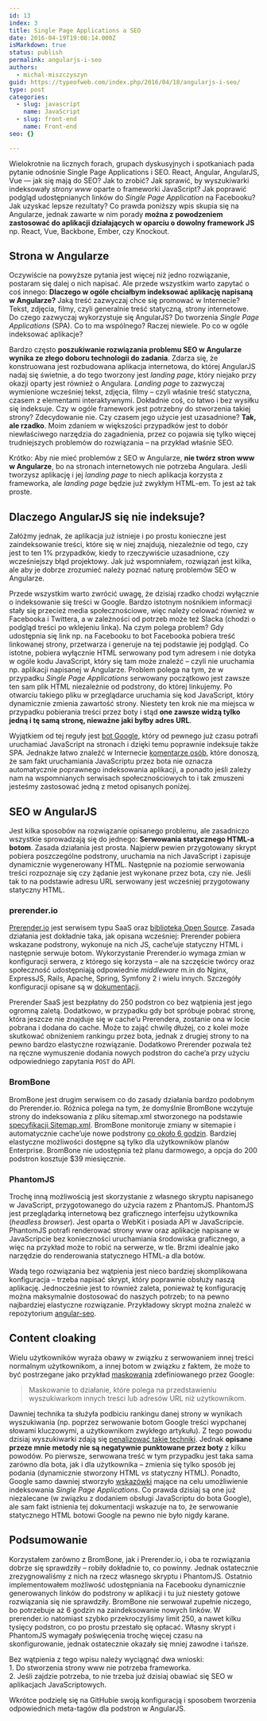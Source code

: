 ```yaml
---
id: 13
index: 3
title: Single Page Applications a SEO
date: 2016-04-19T19:08:14.000Z
isMarkdown: true
status: publish
permalink: angularjs-i-seo
authors:
  - michal-miszczyszyn
guid: https://typeofweb.com/index.php/2016/04/18/angularjs-i-seo/
type: post
categories:
  - slug: javascript
    name: JavaScript
  - slug: front-end
    name: Front-end
seo: {}

---
```

<p>Wielokrotnie na licznych forach, grupach dyskusyjnych i spotkaniach pada pytanie odnośnie Single Page Applications i SEO. React, Angular, AngularJS, Vue — jak się mają do SEO? Jak to zrobić? Jak sprawić, by wyszukiwarki indeksowały <em>strony www</em> oparte o frameworki JavaScript? Jak poprawić podgląd udostępnianych linków do <em>Single Page Application</em> na Facebooku? Jak uzyskać lepsze rezultaty? Co prawda poniższy wpis skupia się na Angularze, jednak zawarte w nim porady <strong>można z powodzeniem zastosować do aplikacji działających w oparciu o dowolny framework JS</strong> np. React, Vue, Backbone, Ember, czy Knockout.</p>

<h2 id="stronawangularze">Strona w Angularze</h2>

<p>Oczywiście na powyższe pytania jest więcej niż jedno rozwiązanie, postaram się dalej o nich napisać. Ale przede wszystkim warto zapytać o coś innego: <strong>Dlaczego w ogóle chciałbym indeksować aplikację napisaną w Angularze?</strong> Jaką treść zazwyczaj chce się promować w Internecie? Tekst, zdjęcia, filmy, czyli generalnie treść statyczną, strony internetowe. Do czego zazwyczaj wykorzystuje się AngularJS? Do tworzenia <em>Single Page Applications</em> (SPA). Co to ma wspólnego? Raczej niewiele. Po co w ogóle indeksować aplikacje?</p>

<p>Bardzo często <strong>poszukiwanie rozwiązania problemu SEO w Angularze wynika ze złego doboru technologii do zadania</strong>. Zdarza się, że konstruowana jest rozbudowana aplikacja internetowa, do której AngularJS nadaj się świetnie, a do tego tworzony jest <em>landing page</em>, który niejako przy okazji oparty jest również o Angulara. <em>Landing page</em> to zazwyczaj wymienione wcześniej tekst, zdjęcia, filmy – czyli właśnie treść statyczna, czasem z elementami interaktywnymi. Dokładnie coś, co łatwo i bez wysiłku się indeksuje. Czy w ogóle framework jest potrzebny do stworzenia takiej strony? Zdecydowanie nie. Czy czasem jego użycie jest uzasadnione? <strong>Tak, ale rzadko</strong>. Moim zdaniem w większości przypadków jest to dobór niewłaściwego narzędzia do zagadnienia, przez co pojawia się tylko więcej trudniejszych problemów do rozwiązania – na przykład właśnie SEO.</p>

<p>Krótko: Aby nie mieć problemów z SEO w Angularze, <strong>nie twórz stron www w Angularze</strong>, bo na stronach internetowych nie potrzeba Angulara. Jeśli tworzysz aplikację i jej <em>landing page</em> to niech aplikacja korzysta z frameworka, ale <em>landing page</em> będzie już zwykłym HTML-em. To jest aż tak proste.</p>

<h2 id="dlaczegoangularjssinieindeksuje">Dlaczego AngularJS się nie indeksuje?</h2>

<p>Załóżmy jednak, że aplikacja już istnieje i po prostu konieczne jest zaindeksowanie treści, które się w niej znajdują, niezależnie od tego, czy jest to ten 1% przypadków, kiedy to rzeczywiście uzasadnione, czy wcześniejszy błąd projektowy. Jak już wspomniałem, rozwiązań jest kilka, ale aby je dobrze zrozumieć należy poznać naturę problemów SEO w Angularze.</p>

<p>Przede wszystkim warto zwrócić uwagę, że dzisiaj rzadko chodzi wyłącznie o indeksowanie się treści w Google. Bardzo istotnym nośnikiem informacji stały się przecież media społecznościowe, więc należy celować również w Facebooka i Twittera, a w zależności od potrzeb może też Slacka (chodzi o podgląd treści po wklejeniu linka). Na czym polega problem? Gdy udostępnia się link np. na Facebooku to bot Facebooka pobiera treść linkowanej strony, przetwarza i generuje na tej podstawie jej podgląd. Co istotne, pobiera wyłącznie HTML serwowany pod tym adresem i nie dotyka w ogóle kodu JavaScript, który się tam może znaleźć – czyli nie uruchamia np. aplikacji napisanej w Angularze. Problem polega na tym, że w przypadku <em>Single Page Applications</em> serwowany początkowo jest zawsze ten sam plik HTML niezależnie od podstrony, do której linkujemy. Po otwarciu takiego pliku w przeglądarce uruchamia się kod JavaScript, który dynamicznie zmienia zawartość strony. Niestety ten krok nie ma miejsca w przypadku pobierania treści przez boty i stąd <strong>one zawsze widzą tylko jedną i tę samą stronę, nieważne jaki byłby adres URL</strong>.</p>

<p>Wyjątkiem od tej reguły jest <a href="https://webmasters.googleblog.com/2014/05/understanding-web-pages-better.html">bot Google</a>, który od pewnego już czasu potrafi uruchamiać JavaScript na stronach i dzięki temu poprawnie indeksuje także SPA. Jednakże łatwo znaleźć w Internecie <a href="http://stackoverflow.com/questions/13499040/how-do-search-engines-deal-with-angularjs-applications#comment39832135_13521668">komentarze osób</a>, które donoszą, że sam fakt uruchamiania JavaScriptu przez bota nie oznacza automatycznie poprawnego indeksowania aplikacji, a ponadto jeśli zależy nam na wspomnianych serwisach społecznościowych to i tak zmuszeni jesteśmy zastosować jedną z metod opisanych poniżej.</p>

<h2 id="seowangularjs">SEO w AngularJS</h2>

<p>Jest kilka sposobów na rozwiązanie opisanego problemu, ale zasadniczo wszystkie sprowadzają się do jednego: <strong>Serwowania statycznego HTML-a botom</strong>. Zasada działania jest prosta. Najpierw pewien przygotowany skrypt pobiera poszczególne podstrony, uruchamia na nich JavaScript i zapisuje dynamicznie wygenerowany HTML. Następnie na poziomie serwowania treści rozpoznaje się czy żądanie jest wykonane przez bota, czy nie. Jeśli tak to na podstawie adresu URL serwowany jest wcześniej przygotowany statyczny HTML.</p>

<h3 id="prerenderio">prerender.io</h3>

<p><a href="https://prerender.io">Prerender.io</a> jest serwisem typu SaaS oraz <a href="https://github.com/prerender/prerender">biblioteką Open Source</a>. Zasada działania jest dokładnie taka, jak opisana wcześniej: Prerender pobiera wskazane podstrony, wykonuje na nich JS, cache’uje statyczny HTML i następnie serwuje botom. Wykorzystanie Prerender.io wymaga zmian w konfiguracji serwera, z którego się korzysta – ale na szczęście twórcy oraz społeczność udostępniają odpowiednie <em>middleware</em> m.in do Nginx,  ExpressJS, Rails, Apache, Spring, Symfony 2 i wielu innych. Szczegóły konfiguracji opisane są w <a href="https://prerender.io/documentation">dokumentacji</a>.</p>

<p>Prerender SaaS jest bezpłatny do 250 podstron co bez wątpienia jest jego ogromną zaletą. Dodatkowo, w przypadku gdy bot spróbuje pobrać stronę, która jeszcze nie znajduje się w cache’u Prerendera, zostanie ona w locie pobrana i dodana do cache. Może to zająć chwilę dłużej, co z kolei może skutkować obniżeniem rankingu przez bota, jednak z drugiej strony to na pewno bardzo elastyczne rozwiązanie. Dodatkowo Prerender pozwala też na ręczne wymuszenie dodania nowych podstron do cache’a przy użyciu odpowiedniego zapytania <code>POST</code> do API.</p>

<h3 id="brombone">BromBone</h3>

<p>BromBone jest drugim serwisem co do zasady działania bardzo podobnym do Prerender.io. Różnica polega na tym, że domyślnie BromBone wczytuje strony do indeksowania z pliku sitemap.xml stworzonego na podstawie <a href="http://www.sitemaps.org/">specyfikacji Sitemap.xml</a>. BromBone monitoruje zmiany w sitemapie i automatycznie cache’uje nowe podstrony <a href="http://www.brombone.com/documentation/">co około 6 godzin</a>. Bardziej elastyczne możliwości dostępne są tylko dla użytkowników planów Enterprise. BromBone nie udostępnia też planu darmowego, a opcja do 200 podstron kosztuje $39 miesięcznie.</p>

<h3 id="phantomjs">PhantomJS</h3>

<p>Trochę inną możliwością jest skorzystanie z własnego skryptu napisanego w JavaScript, przygotowanego do użycia razem z PhantomJS. PhantomJS jest przeglądarką internetową bez graficznego interfejsu użytkownika (<em>headless browser</em>). Jest oparta o WebKit i posiada API w JavaScripcie. PhantomJS potrafi renderować strony www oraz aplikacje napisane w JavaScripcie bez konieczności uruchamiania środowiska graficznego, a więc na przykład może to robić na serwerze, w tle. Brzmi idealnie jako narzędzie do renderowania statycznego HTML-a dla botów.</p>

<p>Wadą tego rozwiązania bez wątpienia jest nieco bardziej skomplikowana konfiguracja – trzeba napisać skrypt, który poprawnie obsłuży naszą aplikację. Jednocześnie jest to również zaleta, ponieważ tę konfigurację można maksymalnie dostosować do naszych potrzeb; to na pewno najbardziej elastyczne rozwiązanie. Przykładowy skrypt można znaleźć w repozytorium <a href="https://github.com/steeve/angular-seo/blob/master/angular-seo-server.js">angular-seo</a>.</p>

<h2 id="contentcloaking">Content cloaking</h2>

<p>Wielu użytkowników wyraża obawy w związku z serwowaniem innej treści normalnym użytkownikom, a innej botom w związku z faktem, że może to być postrzegane jako przykład <a href="https://support.google.com/webmasters/answer/66355?hl=pl">maskowania</a> zdefiniowanego przez Google:</p>

<blockquote>
  <p>Maskowanie to działanie, które polega na przedstawieniu wyszukiwarkom innych treści lub adresów URL niż użytkownikom.</p>
</blockquote>

<p>Dawniej technika ta służyła podbiciu rankingu danej strony w wynikach wyszukiwania (np. poprzez serwowanie botom Google treści wypchanej słowami kluczowymi, a użytkownikom zwykłego artykułu). Z tego powodu dzisiaj wyszukiwarki zdają się <a href="https://support.google.com/webmasters/answer/66353">penalizować takie techniki</a>. Jednak <strong>opisane przeze mnie metody nie są negatywnie punktowane przez boty</strong> z kilku powodów. Po pierwsze, serwowana treść w tym przypadku jest taka sama zarówno dla bota, jak i dla użytkownika – zmienia się tylko sposób jej podania (dynamicznie stworzony HTML <em>vs</em> statyczny HTML). Ponadto, Google samo dawniej stworzyło <a href="https://developers.google.com/webmasters/ajax-crawling/docs/html-snapshot#generating-html-snapshots">wskazówki</a> mające na celu umożliwienie indeksowania <em>Single Page Applications</em>. Co prawda dzisiaj są one już niezalecane (w związku z dodaniem obsługi JavaScriptu do bota Google), ale sam fakt istnienia tej dokumentacji wskazuje na to, że serwowanie statycznego HTML botowi Google na pewno nie było nigdy karane.</p>

<h2 id="podsumowanie">Podsumowanie</h2>

<p>Korzystałem zarówno z BromBone, jak i Prerender.io, i oba te rozwiązania dobrze się sprawdziły – robiły dokładnie to, co powinny. Jednak ostatecznie zrezygnowaliśmy z nich na rzecz własnego skryptu i PhantomJS. Ostatnio implementowałem możliwość udostępniania na Facebooku dynamicznie generowanych linków do podstrony w aplikacji i tu już niestety gotowe rozwiązania się nie sprawdziły. BromBone nie serwował zupełnie niczego, bo potrzebuje aż 6 godzin na zaindeksowanie nowych linków. W prerender.io natomiast szybko przekroczyliśmy limit 250, a nawet kilku tysięcy podstron, co po prostu przestało się opłacać. Własny skrypt i PhantomJS wymagały poświęcenia trochę więcej czasu na skonfigurowanie, jednak ostatecznie okazały się mniej zawodne i tańsze.</p>

<p>Bez wątpienia z tego wpisu należy wyciągnąć dwa wnioski: <br />
1. Do stworzenia strony www nie potrzeba frameworka. <br />
2. Jeśli zajdzie potrzeba, to nie trzeba już dzisiaj obawiać się SEO w aplikacjach JavaScriptowych.</p>

<p>Wkrótce podzielę się na GitHubie swoją konfiguracją i sposobem tworzenia odpowiednich meta-tagów dla podstron w AngularJS.</p>
